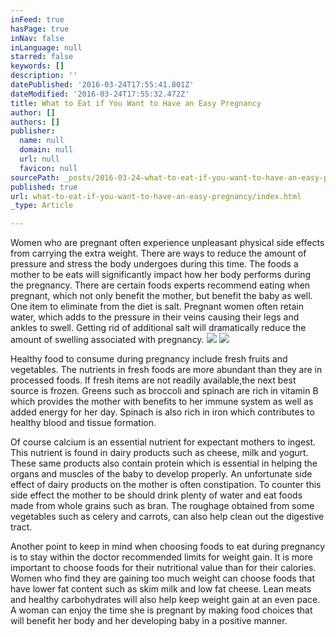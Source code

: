 ```yaml
---
inFeed: true
hasPage: true
inNav: false
inLanguage: null
starred: false
keywords: []
description: ''
datePublished: '2016-03-24T17:55:41.801Z'
dateModified: '2016-03-24T17:55:32.472Z'
title: What to Eat if You Want to Have an Easy Pregnancy
author: []
authors: []
publisher:
  name: null
  domain: null
  url: null
  favicon: null
sourcePath: _posts/2016-03-24-what-to-eat-if-you-want-to-have-an-easy-pregnancy.md
published: true
url: what-to-eat-if-you-want-to-have-an-easy-pregnancy/index.html
_type: Article

---
```

Women who are pregnant often experience unpleasant physical side effects from carrying the extra weight. There are ways to reduce the amount of pressure and stress the body undergoes during this time. The foods a mother to be eats will significantly impact how her body performs during the pregnancy. There are certain foods experts recommend eating when pregnant, which not only benefit the mother, but benefit the baby as well. One item to eliminate from the diet is salt. Pregnant women often retain water, which adds to the pressure in their veins causing their legs and ankles to swell. Getting rid of additional salt will dramatically reduce the amount of swelling associated with pregnancy.
![](https://the-grid-user-content.s3-us-west-2.amazonaws.com/dd2a9e15-3ef7-4392-9fa0-7a00715cf2ac.jpg)
![](https://the-grid-user-content.s3-us-west-2.amazonaws.com/c6b64b0c-9d96-42b0-a714-74f337728422.jpg)

Healthy food to consume during pregnancy include fresh fruits and vegetables. The nutrients in fresh foods are more abundant than they are in processed foods. If fresh items are not readily available,the next best source is frozen. Greens such as broccoli and spinach are rich in vitamin B which provides the mother with benefits to her immune system as well as added energy for her day. Spinach is also rich in iron which contributes to healthy blood and tissue formation.

Of course calcium is an essential nutrient for expectant mothers to ingest. This nutrient is found in dairy products such as cheese, milk and yogurt. These same products also contain protein which is essential in helping the organs and muscles of the baby to develop properly. An unfortunate side effect of dairy products on the mother is often constipation. To counter this side effect the mother to be should drink plenty of water and eat foods made from whole grains such as bran. The roughage obtained from some vegetables such as celery and carrots, can also help clean out the digestive tract.

Another point to keep in mind when choosing foods to eat during pregnancy is to stay within the doctor recommended limits for weight gain. It is more important to choose foods for their nutritional value than for their calories. Women who find they are gaining too much weight can choose foods that have lower fat content such as skim milk and low fat cheese. Lean meats and healthy carbohydrates will also help keep weight gain at an even pace. A woman can enjoy the time she is pregnant by making food choices that will benefit her body and her developing baby in a positive manner.